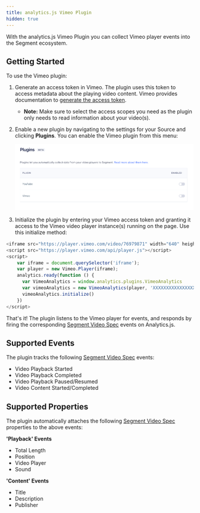 ```yaml
---
title: analytics.js Vimeo Plugin
hidden: true
---
```


With the analytics.js Vimeo Plugin you can collect Vimeo player events into the Segment ecosystem.

## Getting Started
To use the Vimeo plugin:

1. Generate an access token in Vimeo. The plugin uses this token to access metadata about the playing video content. Vimeo provides documentation to [generate the access token](https://developer.vimeo.com/api/guides/start#generate-access-token).

    - **Note:** Make sure to select the access scopes you need as the plugin only needs to read information about your video(s).

2. Enable a new plugin by navigating to the settings for your Source and clicking **Plugins**. You can enable the Vimeo plugin from this menu:

    ![the plugins setting screen](./images/youtube-vimeo-plugins-beta-2021-06-04.png)

3. Initialize the plugin by entering your Vimeo access token and granting it access to the Vimeo video player instance(s) running on the page. Use this initialize method:

```js
<iframe src="https://player.vimeo.com/video/76979871" width="640" height="360" frameborder="0" webkitallowfullscreen mozallowfullscreen allowfullscreen></iframe>
<script src="https://player.vimeo.com/api/player.js"></script>
<script>
    var iframe = document.querySelector('iframe');
    var player = new Vimeo.Player(iframe);
    analytics.ready(function () {
      var VimeoAnalytics = window.analytics.plugins.VimeoAnalytics
      var vimeoAnalytics = new VimeoAnalytics(player, 'XXXXXXXXXXXXXXXXXXXXXXXXXXXX0365')
      vimeoAnalytics.initialize()
    })
</script>
```
That's it! The plugin listens to the Vimeo player for events, and responds by firing the corresponding [Segment Video Spec](/docs/connections/spec/video/) events on Analytics.js.

## Supported Events
The plugin tracks the following [Segment Video Spec](/docs/connections/spec/video/) events:
- Video Playback Started
- Video Playback Completed
- Video Playback Paused/Resumed
- Video Content Started/Completed

## Supported Properties
The plugin automatically attaches the following [Segment Video Spec](/docs/connections/spec/video/) properties to the above events:

**'Playback' Events**
- Total Length
- Position
- Video Player
- Sound

**'Content' Events**
- Title
- Description
- Publisher
